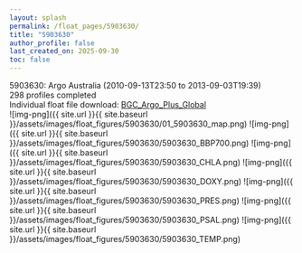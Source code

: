 ```yaml
---
layout: splash
permalink: /float_pages/5903630/
title: "5903630"
author_profile: false
last_created_on: 2025-09-30
toc: false
---
```

 
5903630: Argo Australia (2010-09-13T23:50 to 2013-09-03T19:39)\
298 profiles completed\
Individual float file download: [BGC_Argo_Plus_Global](https://ftp.soest.hawaii.edu/bgc_argo_plus/Individual_Floats/outliers_removed/5903630_Sprof_processed.nc)\
![img-png]({{ site.url }}{{ site.baseurl }}/assets/images/float_figures/5903630/01_5903630_map.png)
![img-png]({{ site.url }}{{ site.baseurl }}/assets/images/float_figures/5903630/5903630_BBP700.png)
![img-png]({{ site.url }}{{ site.baseurl }}/assets/images/float_figures/5903630/5903630_CHLA.png)
![img-png]({{ site.url }}{{ site.baseurl }}/assets/images/float_figures/5903630/5903630_DOXY.png)
![img-png]({{ site.url }}{{ site.baseurl }}/assets/images/float_figures/5903630/5903630_PRES.png)
![img-png]({{ site.url }}{{ site.baseurl }}/assets/images/float_figures/5903630/5903630_PSAL.png)
![img-png]({{ site.url }}{{ site.baseurl }}/assets/images/float_figures/5903630/5903630_TEMP.png)

